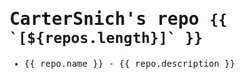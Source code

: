 <!DOCTYPE html>
<html lang="en">
  <head>
    <meta charset="UTF-8">
    <meta name="viewport" content="width=device-width, initial-scale=1">
    <title style="display: none">CarterSnich</title>
    <style>
      * {
        font-family: monospace;
      }
    </style>
  </head>
  <body>
    <div id="app">
      <h1>CarterSnich's repo <small>{{ `[${repos.length}]` }}</small></h1>
      <ul>
        <li v-for="repo in repos">
          <a :href="repo.html_url">{{ repo.name }}</a>
          <span v-if="repo.description"> - {{ repo.description }}</span>
        </li>
      </ul>
    </div>
    <script src="vue.global.js"></script>
    <script src="script.js"></script>
  </body>
</html>
